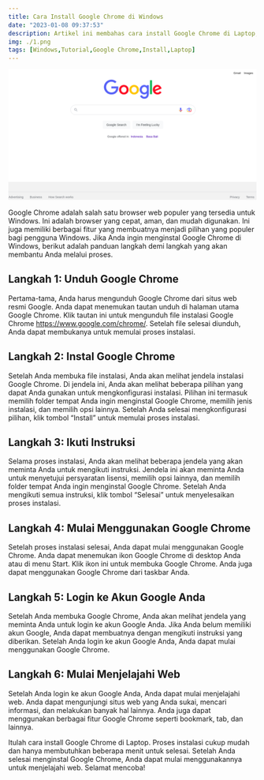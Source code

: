 ```yaml
---
title: Cara Install Google Chrome di Windows
date: "2023-01-08 09:37:53"
description: Artikel ini membahas cara install Google Chrome di Laptop, Setelah Anda selesai menginstal Google Chrome, Anda dapat mulai menggunakannya untuk menjelajahi web.
img: ./1.png
tags: [Windows,Tutorial,Google Chrome,Install,Laptop]
---
```


![Google chrome Laptop](1.png)

Google Chrome adalah salah satu browser web populer yang tersedia untuk Windows. Ini adalah browser yang cepat, aman, dan mudah digunakan. Ini juga memiliki berbagai fitur yang membuatnya menjadi pilihan yang populer bagi pengguna Windows. Jika Anda ingin menginstal Google Chrome di Windows, berikut adalah panduan langkah demi langkah yang akan membantu Anda melalui proses.

## Langkah 1: Unduh Google Chrome

Pertama-tama, Anda harus mengunduh Google Chrome dari situs web resmi Google. Anda dapat menemukan tautan unduh di halaman utama Google Chrome. Klik tautan ini untuk mengunduh file instalasi Google Chrome https://www.google.com/chrome/. Setelah file selesai diunduh, Anda dapat membukanya untuk memulai proses instalasi.

## Langkah 2: Instal Google Chrome

Setelah Anda membuka file instalasi, Anda akan melihat jendela instalasi Google Chrome. Di jendela ini, Anda akan melihat beberapa pilihan yang dapat Anda gunakan untuk mengkonfigurasi instalasi. Pilihan ini termasuk memilih folder tempat Anda ingin menginstal Google Chrome, memilih jenis instalasi, dan memilih opsi lainnya. Setelah Anda selesai mengkonfigurasi pilihan, klik tombol “Install” untuk memulai proses instalasi.

## Langkah 3: Ikuti Instruksi

Selama proses instalasi, Anda akan melihat beberapa jendela yang akan meminta Anda untuk mengikuti instruksi. Jendela ini akan meminta Anda untuk menyetujui persyaratan lisensi, memilih opsi lainnya, dan memilih folder tempat Anda ingin menginstal Google Chrome. Setelah Anda mengikuti semua instruksi, klik tombol “Selesai” untuk menyelesaikan proses instalasi.

## Langkah 4: Mulai Menggunakan Google Chrome

Setelah proses instalasi selesai, Anda dapat mulai menggunakan Google Chrome. Anda dapat menemukan ikon Google Chrome di desktop Anda atau di menu Start. Klik ikon ini untuk membuka Google Chrome. Anda juga dapat menggunakan Google Chrome dari taskbar Anda.

## Langkah 5: Login ke Akun Google Anda

Setelah Anda membuka Google Chrome, Anda akan melihat jendela yang meminta Anda untuk login ke akun Google Anda. Jika Anda belum memiliki akun Google, Anda dapat membuatnya dengan mengikuti instruksi yang diberikan. Setelah Anda login ke akun Google Anda, Anda dapat mulai menggunakan Google Chrome.

## Langkah 6: Mulai Menjelajahi Web

Setelah Anda login ke akun Google Anda, Anda dapat mulai menjelajahi web. Anda dapat mengunjungi situs web yang Anda sukai, mencari informasi, dan melakukan banyak hal lainnya. Anda juga dapat menggunakan berbagai fitur Google Chrome seperti bookmark, tab, dan lainnya.

Itulah cara install Google Chrome di Laptop. Proses instalasi cukup mudah dan hanya membutuhkan beberapa menit untuk selesai. Setelah Anda selesai menginstal Google Chrome, Anda dapat mulai menggunakannya untuk menjelajahi web. Selamat mencoba!
